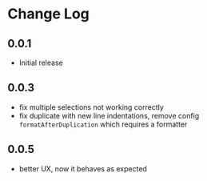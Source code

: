 # Change Log

## 0.0.1

- Initial release

## 0.0.3

- fix multiple selections not working correctly
- fix duplicate with new line indentations, remove config `formatAfterDuplication` which requires a formatter

## 0.0.5

- better UX, now it behaves as expected
